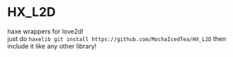# HX_L2D
haxe wrappers for love2d!  
just do `haxelib git install https://github.com/MochaIcedTea/HX_L2D` then include it like any other library!  